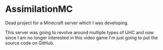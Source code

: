 # AssimilationMC
Dead project for a Minecraft server which I was developing.

This server was going to revolve around multiple types of UHC and now since I am no longer interested in this video game I'm just going to
put the source code on GitHub.

